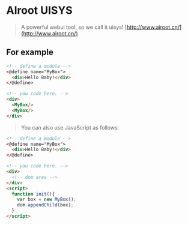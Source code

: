 # AIroot UISYS
> A powerful webui tool, so we call it uisys!
[http://www.airoot.cn/](http://www.airoot.cn/)
## For example
~~~html
<!-- define a module -->
<@define name="MyBox">
  <div>Hello Baby!</div>
</@define>

<!-- you code here. -->
<div>
  <MyBox/>
  <MyBox/>
</div>
~~~
> You can also use JavaScript as follows:
~~~html
<!-- define a module -->
<@define name="MyBox">
  <div>Hello Baby!</div>
</@define>

<!-- you code here. -->
<div>
  <!-- dom area -->
</div>
<script>
  function init(){
    var box = new MyBox();
    dom.appendChild(box);
  }
</script>
~~~

